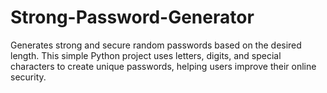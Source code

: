 # Strong-Password-Generator
Generates strong and secure random passwords based on the desired length. This simple Python project uses letters, digits, and special characters to create unique passwords, helping users improve their online security.
